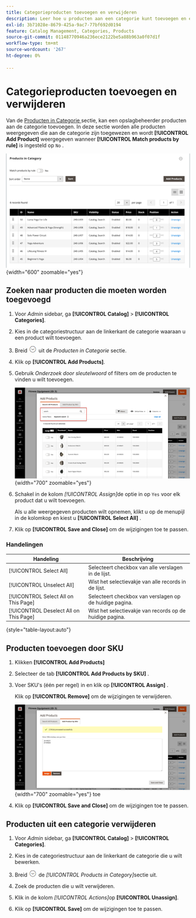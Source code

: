 ```yaml
---
title: Categorieproducten toevoegen en verwijderen
description: Leer hoe u producten aan een categorie kunt toevoegen en eruit kunt verwijderen.
exl-id: 3b71028e-8679-425a-9ac7-77bf692d0194
feature: Catalog Management, Categories, Products
source-git-commit: 01148770946a236ece2122be5a88b963a0f07d1f
workflow-type: tm+mt
source-wordcount: '267'
ht-degree: 0%

---
```


# Categorieproducten toevoegen en verwijderen

Van de [ Producten in Categorie ](categories-product-assignments.md) sectie, kan een opslagbeheerder producten aan de categorie toevoegen. In deze sectie worden alle producten weergegeven die aan de categorie zijn toegewezen en wordt **[!UICONTROL Add Product]** weergegeven wanneer **[!UICONTROL Match products by rule]** is ingesteld op `No` .

![ Producten in de sectie van de Categorie ](./assets/category-products-in-category.png){width="600" zoomable="yes"}

## Zoeken naar producten die moeten worden toegevoegd

1. Voor _Admin_ sidebar, ga **[!UICONTROL Catalog]** > **[!UICONTROL Categories]**.

1. Kies in de categoriestructuur aan de linkerkant de categorie waaraan u een product wilt toevoegen.

1. Breid ![ selecteur van de Uitbreiding ](../assets/icon-display-expand.png) uit de _Producten in Categorie_ sectie.

1. Klik op **[!UICONTROL Add Products]**.

1. Gebruik _Onderzoek door sleutelwoord_ of filters om de producten te vinden u wilt toevoegen.

   ![ Onderzoek Alle Producten tabel ](./assets/search-all-product.png){width="700" zoomable="yes"}

1. Schakel in de kolom _[!UICONTROL Assign]_&#x200B;de optie in op `Yes` voor elk product dat u wilt toevoegen.

   Als u alle weergegeven producten wilt opnemen, klikt u op de menupijl in de kolomkop en kiest u **[!UICONTROL Select All]** .

1. Klik op **[!UICONTROL Save and Close]** om de wijzigingen toe te passen.

### Handelingen

| Handeling | Beschrijving |
|--- |--- |
| [!UICONTROL Select All] | Selecteert checkbox van alle verslagen in de lijst. |
| [!UICONTROL Unselect All] | Wist het selectievakje van alle records in de lijst. |
| [!UICONTROL Select All on This Page] | Selecteert checkbox van verslagen op de huidige pagina. |
| [!UICONTROL Deselect All on This Page] | Wist het selectievakje van records op de huidige pagina. |

{style="table-layout:auto"}

## Producten toevoegen door SKU

1. Klikken **[!UICONTROL Add Products]**

1. Selecteer de tab **[!UICONTROL Add Products by SKU]** .

1. Voer SKU&#39;s (één per regel) in en klik op **[!UICONTROL Assign]** .

   Klik op **[!UICONTROL Remove]** om de wijzigingen te verwijderen.

   ![ voegt Producten door het lusje van SKU ](./assets/add-product-by-sku.png){width="700" zoomable="yes"} toe

1. Klik op **[!UICONTROL Save and Close]** om de wijzigingen toe te passen.

## Producten uit een categorie verwijderen

1. Voor _Admin_ sidebar, ga **[!UICONTROL Catalog]** > **[!UICONTROL Categories]**.

1. Kies in de categoriestructuur aan de linkerkant de categorie die u wilt bewerken.

1. Breid ![ selecteur van de Uitbreiding ](../assets/icon-display-expand.png) de _[!UICONTROL Products in Category]_&#x200B;sectie uit.

1. Zoek de producten die u wilt verwijderen.

1. Klik in de kolom _[!UICONTROL Actions]_&#x200B;op **[!UICONTROL Unassign]**.

1. Klik op **[!UICONTROL Save]** om de wijzigingen toe te passen.
